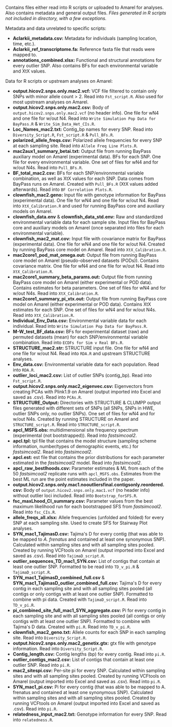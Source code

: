 Contains files either read into R scripts or uploaded to Amarel for analyses. Also contains metadata and general output files. *Files generated in R scripts not included in directory, with a few exceptions.*

Metadata and data unrelated to specific scripts:
 * **Aclarkii_metadata.csv:** Metadata for individuals (sampling location, time, etc.).
 * **Aclarkii_ref_transcriptome.fa:** Reference fasta file that reads were mapped to.
 * **annotations_combined.xlsx:** Functional and structural annotations for every outlier SNP. Also contains BFs for each environmental variable and XtX values.

Data for R scripts or upstream analyses on Amarel:
* **output.hicov2.snps.only.mac2.vcf:** VCF file filtered to contain only SNPs with minor allele count > 2. Read into `Fst_script.R`. Also used for most upstream analyses on Amarel.
* **output.hicov2.snps.only.mac2.csv:** Body of `output.hicov2.snps.only.mac2.vcf` (no header info). One file for wN4 and one file for w/out N4. Read into `Write Simulation Pop Data for BayPass.R` & `Write_Sim_Data_Het_CIs.R`.
* **Loc_Names_mac2.txt:** Contig_bp names for every SNP. Read into `Diversity_Script.R`, `Fst_script.R` & `Pull_BFs.R`.
* **polarized_allele_freqs.csv:** Polarized allele frequencies for every SNP at each sampling site. Read into `Allele Freq Line Plots.R`.
* **mac2aux1_summary_betai.txt:** Output file from running BayPass auxiliary model on Amarel (experimental data). BFs for each SNP. One file for every environmental variable. One set of files for wN4 and for w/out N4s. Read into `Pull_BFs.R`.
* **BF_total_mac2.csv:** BFs for each SNP/environmental variable combination, as well as XtX values for each SNP. Data comes from BayPass runs on Amarel. Created with `Pull_BFs.R` (XtX values added afterwards). Read into `BF Correlation Plots.R`.
* **clownfish_mac2.geno:** Input file with genotype information for BayPass (experimental data). One file for wN4 and one file for w/out N4. Read into `XtX_Calibration.R` and used for running BayPass core and auxiliary models on Amarel.
* **clownfish_data.env** & **clownfish_data_std.env:** Raw and standardized environmental variable data for each sample site. Input files for BayPass core and auxiliary models on Amarel (once separated into files for each environmental variable).
* **clownfish_mac2_mat.cov:** Input file with covariance matrix for BayPass (experimental data). One file for wN4 and one file for w/out N4. Created by running BayPass core model on Amarel. Read into `XtX_Calibration.R`.
* **mac2core1_pod_mat_omega.out:** Output file from running BayPass core model on Amarel (pseudo-observed datasets (PODs)). Contains covariance matrix. One file for wN4 and one file for w/out N4. Read into `XtX_Calibration.R`.
* **mac2core1_summary_beta_params.out:** Output file from running BayPass core model on Amarel (either experimental or POD data). Contains estimates for beta parameters. One set of files for wN4 and for w/out N4s. Read into `XtX_Calibration.R`.
* **mac2core1_summary_pi_xtx.out:** Output file from running BayPass core model on Amarel (either experimental or POD data). Contains XtX estimates for each SNP. One set of files for wN4 and for w/out N4s. Read into `XtX_Calibration.R`.
* **Individual_Env_Data.csv:** Environmental variable data for each individual. Read into `Write Simulation Pop Data for BayPass.R`.
* **M-W_test_BF_data.csv:** BFs for experimental dataset (raw) and permuted datasets (mean) for each SNP/environmental variable combination. Read into `ECDFs for Sim v Real BFs.R`.
* **STRUCTURE_mac2.str:** STRUCTURE input file. One file for wN4 and one file for w/out N4. Read into `RDA.R` and upstream STRUCTURE analyses.
* **Env_data.csv:** Environmental variable data for each population. Read into `RDA.R`.
* **outlier_loci_mac2.csv:** List of outlier SNPs (contig_bp). Read into `Fst_script.R`.
* **output.hicov2.snps.only.mac2_eigenvec.csv:** Eigenvectors from creating PCAs with Plink1.9 on Amarel (output imported into Excel and saved as .csv). Read into `PCAs.R`.
* **STRUCTURE_Output:** Directories with STRUCTURE & CLUMPP output files generated with different sets of SNPs (all SNPs, SNPs in HWE, outlier SNPs only, no outlier SNPs). One set of files for wN4 and for w/out N4s. Created by running STRUCTURE on Amarel and `STRUCTURE_script.R`. Read into `STRUCTURE_script.R`.
* **apcl_MSFS.obs:** multidimensional site frequency spectrum (experimental (not bootstrapped)). Read into *fastsimcoal2*.
* **apcl.tpl:** tpl file that contains the model structure (sampling scheme information, number/types of demographic events, etc.) for *fastsimcoal2*. Read into *fastsimcoal2*.
* **apcl.est:** est file that contains the prior distributions for each parameter estimated in the *fastsimcoal2* model. Read into *fastsimcoal2*.
* **apcl_raw_bestlhoods.csv:** Parameter estimates & ML from each of the 50 *fastsimcoal2* replicate runs with `apcl_MSFS.obs`. Estimates from the best ML run are the point estimates included in the paper.
* **output.hicov2.snps.only.mac1.nooutliersfinal.contigsonly.reordered.csv:** Body of `output.hicov2.snps.only.mac1.vcf` (no header info) without outlier loci included. Read into `Bootstrap_forSFS.R`.
* **fsc_maxLhood_CI_summary.csv:** Parameter values from the best maximum likelihood run for each bootstrapped SFS from *fastsimcoal2*. Read into `fsc_CIs.R`.
* **allele_freqs_all.xlsx:** Allele frequencies (unfolded and folded) for every SNP at each sampling site. Used to create SFS for Stairway Plot analyses.
* **SYN_mac1_TajimasD.csv:** Tajima's D for every contig (that was able to be mapped to *A. frenatus* and contained at least one synonymous SNP). Calculated within sampling sites and with all sampling sites pooled. Created by running VCFtools on Amarel (output imported into Excel and saved as .csv). Read into `TajimaD_script.R`.
* **outlier_sequences_TD_mac1_SYN.csv:** List of contigs that contain at least one outlier SNP. Formatted to be read into `TD_v_pi.R` & `TajimaD_script.R`.
* **SYN_mac1_TajimasD_combined_full.csv** & **SYN_mac1_TajimasD_outlier_combined_full.csv:** Tajima's D for every contig in each sampling site and with all sampling sites pooled (all contigs or only contigs with at least one outlier SNP). Formatted to combine with pi data. Created with `TajimaD_script.R`. Read into `TD_v_pi.R`.
* **pi_combined_site_full_mac1_SYN_aggregate.csv:** Pi for every contig in each sampling site and with all sampling sites pooled (all contigs or only contigs with at least one outlier SNP). Formatted to combine with Tajima's D data. Created with `pi.R`. Read into `TD_v_pi.R`.
* **clownfish_mac2_geno.txt:** Allele counts for each SNP in each sampling site. Read into `Diversity_Script.R`.
* **output.hicov2.snps.only.mac2_genetix.gtx:** gtx file with genotype information. Read into `Diversity_Script.R`.
* **Contig_length.csv:** Contig lengths (bp) for every contig. Read into `pi.R`.
* **outlier_contigs_mac2.csv:** List of contigs that contain at least one outlier SNP. Read into `pi.R`.
* **mac2_sitespi.csv:** Per-site pi for every SNP. Calculated within sampling sites and with all sampling sites pooled. Created by running VCFtools on Amarel (output imported into Excel and saved as .csv). Read into `pi.R`.
* **SYN_mac1_pi.csv:** Pi for every contig (that was able to be mapped to A. frenatus and contained at least one synonymous SNP). Calculated within sampling sites and with all sampling sites pooled. Created by running VCFtools on Amarel (output imported into Excel and saved as .csv). Read into `pi.R`.
* **relatedness_input_mac2.txt:** Genotype information for every SNP. Read into `relatedness.R`.

